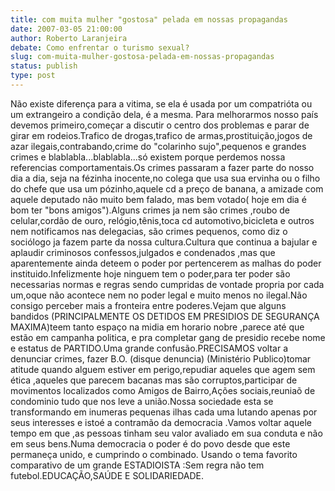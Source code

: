 ```yaml
---
title: com muita mulher "gostosa" pelada em nossas propagandas
date: 2007-03-05 21:00:00
author: Roberto Laranjeira
debate: Como enfrentar o turismo sexual?
slug: com-muita-mulher-gostosa-pelada-em-nossas-propagandas
status: publish 
type: post
---
```


Não existe diferença para a vitima, se ela é usada por um compatrióta ou um extrangeiro a condição dela, é a mesma. Para melhorarmos nosso país devemos primeiro,começar a discutir o centro dos problemas e parar de girar em rodeios.Trafico de drogas,trafico de armas,prostituição,jogos de azar ilegais,contrabando,crime do "colarinho sujo",pequenos e grandes crimes e blablabla...blablabla...só existem porque perdemos nossa referencias comportamentais.Os crimes passaram a fazer parte do nosso dia a dia, seja na fézinha inocente,no colega que usa sua ervinha ou o filho do chefe que usa um pózinho,aquele cd a preço de banana, a amizade com aquele deputado não muito bem falado, mas bem votado( hoje em dia é bom ter "bons amigos").Alguns crimes ja nem são crimes ,roubo de celular,cordão de ouro, relógio,tênis,toca cd automotivo,bicicleta e outros nem notificamos nas delegacias, são crimes pequenos, como diz o sociólogo ja fazem parte da nossa cultura.Cultura que continua a bajular e aplaudir criminosos confessos,julgados e condenados ,mas que aparentemente ainda deteem o poder por pertencerem as malhas do poder instituido.Infelizmente hoje ninguem tem o poder,para ter poder são necessarias normas e regras sendo cumpridas de vontade propria por cada um,oque não acontece nem no poder legal e muito menos no ilegal.Não consigo perceber mais a fronteira entre poderes.Vejam que alguns bandidos (PRINCIPALMENTE OS DETIDOS EM PRESIDIOS DE SEGURANÇA MAXIMA)teem tanto espaço na midia em horario nobre ,parece até que estão em campanha politica, e pra completar gang de presidio recebe nome e estatus de PARTIDO.Uma grande confusão.PRECISAMOS voltar a denunciar crimes, fazer B.O. (disque denuncia) (Ministério Publico)tomar atitude quando alguem estiver em perigo,repudiar aqueles que agem sem ética ,aqueles que parecem bacanas mas são corruptos,participar de movimentos localizados como Amigos de Bairro,Ações sociais,reuniaõ de condominio tudo que nos leve a união.Nossa sociedade esta se transformando em inumeras pequenas ilhas cada uma lutando apenas por seus interesses e istoé a contramão da democracia .Vamos voltar aquele tempo em que ,as pessoas tinham seu valor avaliado em sua conduta e não em seus bens.Numa democracia o poder é do povo desde que este permaneça unido, e cumprindo o combinado. Usando o tema favorito comparativo de um grande ESTADIOISTA :Sem regra não tem futebol.EDUCAÇÃO,SAÚDE E SOLIDARIEDADE.
